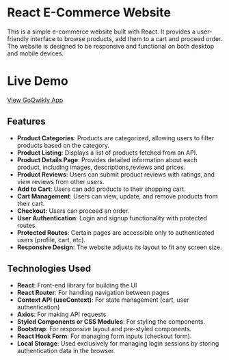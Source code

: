 # React E-Commerce Website
This is a simple e-commerce website built with React. It provides a user-friendly interface to browse products, add them to a cart and proceed order. The website is designed to be responsive and functional on both desktop and mobile devices.

# Live Demo
[View GoQwikly App](https://goqwikly.onrender.com)

## Features

- **Product Categories**: Products are categorized, allowing users to filter products based on the category.
- **Product Listing**: Displays a list of products fetched from an API.
- **Product Details Page**: Provides detailed information about each product, including images, descriptions,reviews and prices.
- **Product Reviews**: Users can submit product reviews with ratings, and view reviews from other users.
- **Add to Cart**: Users can add products to their shopping cart.
- **Cart Management**: Users can view, update, and remove products from their cart.
- **Checkout**: Users can proceed an order.
- **User Authentication**: Login and signup functionality with protected routes.
- **Protected Routes**: Certain pages are accessible only to authenticated users (profile, cart, etc).
- **Responsive Design**: The website adjusts its layout to fit any screen size.

## Technologies Used
- **React**: Front-end library for building the UI
- **React Router**: For handling navigation between pages
- **Context API (useContext)**: For state management (cart, user authentication)
- **Axios**: For making API requests
- **Styled Components or CSS Modules**: For styling the components.
- **Bootstrap**: For responsive layout and pre-styled components.
- **React Hook Form**: For managing form inputs (checkout form).
- **Local Storage**: Used exclusively for managing login sessions by storing authentication data in the browser.
